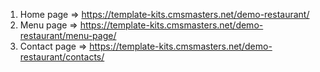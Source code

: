 1. Home page => https://template-kits.cmsmasters.net/demo-restaurant/
2. Menu page => https://template-kits.cmsmasters.net/demo-restaurant/menu-page/
3. Contact page => https://template-kits.cmsmasters.net/demo-restaurant/contacts/